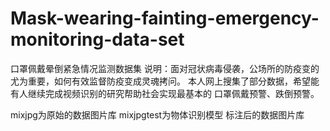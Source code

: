 # Mask-wearing-fainting-emergency-monitoring-data-set
口罩佩戴晕倒紧急情况监测数据集
说明：面对冠状病毒侵袭，公场所的防疫变的尤为重要，如何有效监督防疫变成灵魂拷问。
本人网上搜集了部分数据，希望能有人继续完成视频识别的研究帮助社会实现最基本的
口罩佩戴预警、跌倒预警。

mixjpg为原始的数据图片库
mixjpgtest为物体识别模型 标注后的数据图片库

